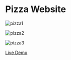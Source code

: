# Pizza Website

![pizza1](https://user-images.githubusercontent.com/122777459/227766984-13aacd53-7259-4794-98cb-c88bf3135b1e.JPG)

![pizza2](https://user-images.githubusercontent.com/122777459/227766996-8c270d35-3f79-464e-8ac0-a2ad02fee91d.JPG)

![pizza3](https://user-images.githubusercontent.com/122777459/227767010-c213d4f4-4521-4422-ae43-10ac4c48f1cc.JPG)

<a href="https://william-0104.github.io/Pizza/">Live Demo</a>
